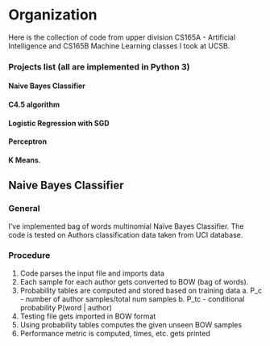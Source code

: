 # Organization
Here is the collection of code from upper division CS165A - Artificial Intelligence and CS165B Machine Learning classes I took at UCSB.

### Projects list (all are implemented in Python 3)
#### Naive Bayes Classifier
#### C4.5 algorithm
#### Logistic Regression with SGD
#### Perceptron
#### K Means.

## Naive Bayes Classifier

### General
I’ve implemented bag of words multinomial Naïve Bayes Classifier. The code is tested on Authors classification data taken from UCI database.
### Procedure
1. Code parses the input file and imports data
2. Each sample for each author gets converted to BOW (bag of words).
3. Probability tables are computed and stored based on training data
a. P_c - number of author samples/total num samples
b. P_tc - conditional probability P(word | author)
4. Testing file gets imported in BOW format
5. Using probability tables computes the given unseen BOW samples
6. Performance metric is computed, times, etc. gets printed
